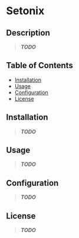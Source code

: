 # Setonix

## Description
> ***TODO***

## Table of Contents
- [Installation](#installation)
- [Usage](#usage)
- [Configuration](#configuration)
- [License](#license)

## Installation
> ***TODO***

## Usage
> ***TODO***

## Configuration
> ***TODO***

## License
> ***TODO***